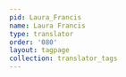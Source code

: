 ```yaml
---
pid: Laura_Francis
name: Laura Francis
type: translator
order: '080'
layout: tagpage
collection: translator_tags
---
```

